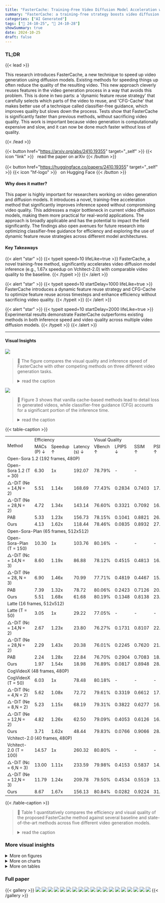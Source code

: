 ```yaml
---
title: "FasterCache: Training-Free Video Diffusion Model Acceleration with High Quality"
summary: "FasterCache: a training-free strategy boosts video diffusion model inference speed by 1.67x without sacrificing video quality, using dynamic feature reuse and CFG-Cache."
categories: ["AI Generated"]
tags: ["🔖 24-10-25", "🤗 24-10-28"]
showSummary: true
date: 2024-10-25
draft: false
---
```


### TL;DR


{{< lead >}}

This research introduces FasterCache, a new technique to speed up video generation using diffusion models.  Existing methods for speeding things up often reduce the quality of the resulting video.  This new approach cleverly reuses features in the video generation process in a way that avoids this problem. This is done in two parts: a 'dynamic feature reuse strategy' that carefully selects which parts of the video to reuse, and 'CFG-Cache' that makes better use of a technique called classifier-free guidance, which improves quality but slows down the process. Tests show that FasterCache is significantly faster than previous methods, without sacrificing video quality.  This work is important because video generation is computationally expensive and slow, and it can now be done much faster without loss of quality.

{{< /lead >}}


{{< button href="https://arxiv.org/abs/2410.19355" target="_self" >}}
{{< icon "link" >}} &nbsp; read the paper on arXiv
{{< /button >}}
<br><br>
{{< button href="https://huggingface.co/papers/2410.19355" target="_self" >}}
{{< icon "hf-logo" >}} &nbsp; on Hugging Face
{{< /button >}}

#### Why does it matter?
This paper is highly important for researchers working on video generation and diffusion models. It introduces a novel, training-free acceleration method that significantly improves inference speed without compromising video quality. This addresses a major bottleneck in current video diffusion models, making them more practical for real-world applications.  The approach is broadly applicable and has the potential to impact the field significantly.  The findings also open avenues for future research into optimizing classifier-free guidance for efficiency and exploring the use of dynamic feature reuse strategies across different model architectures.
#### Key Takeaways

{{< alert "star" >}}
{{< typeit speed=10 lifeLike=true >}} FasterCache, a novel training-free method, significantly accelerates video diffusion model inference (e.g., 1.67x speedup on Vchitect-2.0) with comparable video quality to the baseline. {{< /typeit >}}
{{< /alert >}}

{{< alert "star" >}}
{{< typeit speed=10 startDelay=1000 lifeLike=true >}} FasterCache introduces a dynamic feature reuse strategy and CFG-Cache to optimize feature reuse across timesteps and enhance efficiency without sacrificing video quality. {{< /typeit >}}
{{< /alert >}}

{{< alert "star" >}}
{{< typeit speed=10 startDelay=2000 lifeLike=true >}} Experimental results demonstrate FasterCache outperforms existing methods in both inference speed and video quality across multiple video diffusion models. {{< /typeit >}}
{{< /alert >}}

------
#### Visual Insights



![](figures/figures_1_0.png)

> 🔼 The figure compares the visual quality and inference speed of FasterCache with other competing methods on three different video generation tasks.
> <details>
> <summary>read the caption</summary>
> Figure 1: Comparison of visual quality and inference speed with competing methods.
> </details>





![](charts/charts_2_0.png)

> 🔼 Figure 3 shows that vanilla cache-based methods lead to detail loss in generated videos, while classifier-free guidance (CFG) accounts for a significant portion of the inference time.
> <details>
> <summary>read the caption</summary>
> Figure 3: (a) Vanilla cache-based methods typically lead to detail loss. (b) Time overhead proportions of different components in video models.
> </details>





{{< table-caption >}}
<br><table id='7' style='font-size:14px'><tr><td rowspan="2">Method</td><td colspan="3">Efficiency</td><td colspan="4">Visual Quality</td></tr><tr><td>MACs (P) ↓</td><td>Speedup ↑</td><td>Latency (s) ↓</td><td>VBench ↑</td><td>LPIPS ↓</td><td>SSIM ↑</td><td>PSNR ↑</td></tr><tr><td colspan="8">Open-Sora 1.2 (192 frames, 480P)</td></tr><tr><td>Open-Sora 1.2 (T = 30)</td><td>6.30</td><td>1x</td><td>192.07</td><td>78.79%</td><td>-</td><td>-</td><td></td></tr><tr><td>△-DiT (Ne = 14,N = 2)</td><td>5.51</td><td>1.14x</td><td>168.69</td><td>77.43%</td><td>0.2834</td><td>0.7403</td><td>17.77</td></tr><tr><td>△-DiT (Ne = 28,N = 2)</td><td>4.72</td><td>1.34x</td><td>143.14</td><td>76.60%</td><td>0.3321</td><td>0.7092</td><td>16.24</td></tr><tr><td>PAB</td><td>5.33</td><td>1.23x</td><td>156.73</td><td>78.15%</td><td>0.1041</td><td>0.8821</td><td>26.43</td></tr><tr><td>Ours</td><td>4.13</td><td>1.62x</td><td>118.44</td><td>78.46%</td><td>0.0835</td><td>0.8932</td><td>27.03</td></tr><tr><td colspan="8">Open-Sora-Plan (65 frames, 512x512)</td></tr><tr><td>Open-Sora-Plan (T = 150)</td><td>10.30</td><td>1x</td><td>103.76</td><td>80.16%</td><td>-</td><td>-</td><td>-</td></tr><tr><td>△-DiT (Nc = 14,N = 3)</td><td>8.60</td><td>1.19x</td><td>86.88</td><td>78.12%</td><td>0.4515</td><td>0.4813</td><td>16.08</td></tr><tr><td>△-DiT (Ne = 28, N = 3)</td><td>6.90</td><td>1.46x</td><td>70.99</td><td>77.71%</td><td>0.4819</td><td>0.4467</td><td>15.42</td></tr><tr><td>PAB</td><td>7.39</td><td>1.32x</td><td>78.72</td><td>80.06%</td><td>0.2423</td><td>0.7126</td><td>20.29</td></tr><tr><td>Ours</td><td>5.51</td><td>1.68x</td><td>61.68</td><td>80.19%</td><td>0.1348</td><td>0.8138</td><td>23.72</td></tr><tr><td colspan="8">Latte (16 frames, 512x512)</td></tr><tr><td>Latte (T = 50)</td><td>3.05</td><td>1x</td><td>29.22</td><td>77.05%</td><td>-</td><td>-</td><td>-</td></tr><tr><td>△-DiT (Nc = 14,N = 2)</td><td>2.67</td><td>1.23x</td><td>23.80</td><td>76.27%</td><td>0.1731</td><td>0.8107</td><td>22.69</td></tr><tr><td>△-DiT (Ne = 28,N = 2)</td><td>2.29</td><td>1.43x</td><td>20.38</td><td>76.01%</td><td>0.2245</td><td>0.7620</td><td>21.00</td></tr><tr><td>PAB</td><td>2.24</td><td>1.28x</td><td>22.84</td><td>76.70%</td><td>0.2904</td><td>0.7083</td><td>18.98</td></tr><tr><td>Ours</td><td>1.97</td><td>1.54x</td><td>18.98</td><td>76.89%</td><td>0.0817</td><td>0.8948</td><td>28.21</td></tr><tr><td colspan="8">CogVideoX (48 frames, 480P)</td></tr><tr><td>CogVideoX (T = 50)</td><td>6.03</td><td>1x</td><td>78.48</td><td>80.18%</td><td>-</td><td>-</td><td>-</td></tr><tr><td>△-DiT (Nc = 4,N = 2)</td><td>5.62</td><td>1.08x</td><td>72.72</td><td>79.61%</td><td>0.3319</td><td>0.6612</td><td>17.93</td></tr><tr><td>△-DiT (Ne = 8,N = 2)</td><td>5.23</td><td>1.15x</td><td>68.19</td><td>79.31%</td><td>0.3822</td><td>0.6277</td><td>16.69</td></tr><tr><td>△-DiT (Ne = 12,N = 2)</td><td>4.82</td><td>1.26x</td><td>62.50</td><td>79.09%</td><td>0.4053</td><td>0.6126</td><td>16.15</td></tr><tr><td>Ours</td><td>3.71</td><td>1.62x</td><td>48.44</td><td>79.83%</td><td>0.0766</td><td>0.9066</td><td>28.93</td></tr><tr><td colspan="8">Vchitect-2.0 (40 frames, 480P)</td></tr><tr><td>Vchitect-2.0 (T = 100)</td><td>14.57</td><td>1x</td><td>260.32</td><td>80.80%</td><td>-</td><td>-</td><td>-</td></tr><tr><td>△-DiT (Nc = 6,N = 3)</td><td>13.00</td><td>1.11x</td><td>233.59</td><td>79.98%</td><td>0.4153</td><td>0.5837</td><td>14.26</td></tr><tr><td>△-DiT (Ne = 12,N = 3)</td><td>11.79</td><td>1.24x</td><td>209.78</td><td>79.50%</td><td>0.4534</td><td>0.5519</td><td>13.68</td></tr><tr><td>Ours</td><td>8.67</td><td>1.67x</td><td>156.13</td><td>80.84%</td><td>0.0282</td><td>0.9224</td><td>31.45</td></tr></table>{{< /table-caption >}}

> 🔼 Table 1 quantitatively compares the efficiency and visual quality of the proposed FasterCache method against several baseline and state-of-the-art methods across five different video generation models.
> <details>
> <summary>read the caption</summary>
> Table 1: Comparison of efficiency and visual quality on a single GPU.
> </details>



### More visual insights

<details>
<summary>More on figures
</summary>


![](figures/figures_1_1.png)

> 🔼 The figure compares the visual quality and inference speed of FasterCache with other competing methods on three different video generation models.
> <details>
> <summary>read the caption</summary>
> Figure 1: Comparison of visual quality and inference speed with competing methods.
> </details>



![](figures/figures_1_2.png)

> 🔼 The figure compares the visual quality and inference speed of the proposed FasterCache method with several competing methods on various video diffusion models.
> <details>
> <summary>read the caption</summary>
> Figure 1: Comparison of visual quality and inference speed with competing methods.
> </details>



![](figures/figures_1_3.png)

> 🔼 The figure compares the visual quality and inference speed of different video generation methods, showing that the proposed method achieves higher quality and faster speed.
> <details>
> <summary>read the caption</summary>
> Figure 1: Comparison of visual quality and inference speed with competing methods.
> </details>



![](figures/figures_1_4.png)

> 🔼 The figure compares the visual quality and inference speed of the proposed FasterCache method with existing methods on three different video generation models.
> <details>
> <summary>read the caption</summary>
> Figure 1: Comparison of visual quality and inference speed with competing methods.
> </details>



![](figures/figures_1_5.png)

> 🔼 The figure compares the visual quality and inference speed of FasterCache with competing methods on three video diffusion models.
> <details>
> <summary>read the caption</summary>
> Figure 1: Comparison of visual quality and inference speed with competing methods.
> </details>



![](figures/figures_1_6.png)

> 🔼 The figure compares the visual quality and inference speed of FasterCache with other methods on three different video generation models.
> <details>
> <summary>read the caption</summary>
> Figure 1: Comparison of visual quality and inference speed with competing methods.
> </details>



![](figures/figures_1_7.png)

> 🔼 The figure compares the visual quality and inference speed of the proposed FasterCache method with other competing methods on three different video generation tasks.
> <details>
> <summary>read the caption</summary>
> Figure 1: Comparison of visual quality and inference speed with competing methods.
> </details>



![](figures/figures_1_8.png)

> 🔼 The figure compares the visual quality and inference speed of several video generation methods, showing that the proposed method achieves both high quality and speed.
> <details>
> <summary>read the caption</summary>
> Figure 1: Comparison of visual quality and inference speed with competing methods.
> </details>



![](figures/figures_1_9.png)

> 🔼 The figure shows a comparison of visual quality and inference speed between FasterCache and other methods on three different video generation models.
> <details>
> <summary>read the caption</summary>
> Figure 1: Comparison of visual quality and inference speed with competing methods.
> </details>



![](figures/figures_1_10.png)

> 🔼 The figure compares the visual quality and inference speed of FasterCache against other methods on three video diffusion models.
> <details>
> <summary>read the caption</summary>
> Figure 1: Comparison of visual quality and inference speed with competing methods.
> </details>



![](figures/figures_1_11.png)

> 🔼 The figure compares the visual quality and inference speed of different video generation methods, showing that the proposed method achieves better results in terms of both speed and quality.
> <details>
> <summary>read the caption</summary>
> Figure 1: Comparison of visual quality and inference speed with competing methods.
> </details>



![](figures/figures_2_0.png)

> 🔼 The figure illustrates a vanilla cache-based acceleration method for video diffusion models, showing how features are reused across adjacent timesteps.
> <details>
> <summary>read the caption</summary>
> Figure 2: Vanilla cache-based acceleration method.
> </details>



![](figures/figures_2_1.png)

> 🔼 The figure shows a comparison of visual quality and inference speed between the proposed FasterCache method and other competing methods on three different video generation models.
> <details>
> <summary>read the caption</summary>
> Figure 1: Comparison of visual quality and inference speed with competing methods.
> </details>



![](figures/figures_4_0.png)

> 🔼 The figure compares the visual quality degradation caused by vanilla feature reuse with the feature differences between adjacent timesteps in a video diffusion model.
> <details>
> <summary>read the caption</summary>
> Figure 5: Visual quality degradation caused by Vanilla Feature Reuse (left) and feature differences between adjacent timesteps (right).
> </details>



![](figures/figures_5_0.png)

> 🔼 Figure 7 shows that simply reusing conditional outputs leads to poor image generation, while CFG-Cache, by dynamically adjusting high and low-frequency components, improves quality.
> <details>
> <summary>read the caption</summary>
> Figure 7: (a) Simply reusing the conditional output from the same time step results in the poor generation of intricate details. (b) Trend curves of high and low-frequency biases between conditional and unconditional outputs change as sampling progresses.
> </details>



![](figures/figures_6_0.png)

> 🔼 The figure illustrates the CFG-Cache mechanism, showing how conditional and unconditional outputs are reused across different timesteps to accelerate inference.
> <details>
> <summary>read the caption</summary>
> Figure 8: Overview of the CFG-Cache.
> </details>



![](figures/figures_8_0.png)

> 🔼 The figure compares visual quality and inference speed of the proposed FasterCache method against existing methods on various video diffusion models.
> <details>
> <summary>read the caption</summary>
> Figure 1: Comparison of visual quality and inference speed with competing methods.
> </details>



![](figures/figures_8_1.png)

> 🔼 The figure compares the visual quality and inference speed of FasterCache with other competing methods on three different video generation models.
> <details>
> <summary>read the caption</summary>
> Figure 1: Comparison of visual quality and inference speed with competing methods.
> </details>



![](figures/figures_9_0.png)

> 🔼 The figure shows the impact of dynamic feature reuse and CFG-Cache on feature MSE and visual quality, demonstrating the effectiveness of the proposed method.
> <details>
> <summary>read the caption</summary>
> Figure 10: Comparison of Feature MSE curves and visual results from the ablation study.
> </details>



![](figures/figures_10_0.png)

> 🔼 The figure compares the visual quality and inference speed of FasterCache against other methods on three different video diffusion models.
> <details>
> <summary>read the caption</summary>
> Figure 1: Comparison of visual quality and inference speed with competing methods.
> </details>



![](figures/figures_10_1.png)

> 🔼 The figure compares the visual quality and inference speed of the proposed FasterCache method with other competing methods on three different video generation models.
> <details>
> <summary>read the caption</summary>
> Figure 1: Comparison of visual quality and inference speed with competing methods.
> </details>



![](figures/figures_15_0.png)

> 🔼 The figure compares visual quality and inference speed of several video diffusion models using different methods, showing FasterCache achieves high quality with faster speed.
> <details>
> <summary>read the caption</summary>
> Figure 1: Comparison of visual quality and inference speed with competing methods.
> </details>



![](figures/figures_15_1.png)

> 🔼 The figure compares the visual quality and inference speed of the proposed FasterCache method with other competing methods on three different video generation models.
> <details>
> <summary>read the caption</summary>
> Figure 1: Comparison of visual quality and inference speed with competing methods.
> </details>



![](figures/figures_15_2.png)

> 🔼 The figure compares the visual quality and inference speed of FasterCache with other competing methods on three different video generation models.
> <details>
> <summary>read the caption</summary>
> Figure 1: Comparison of visual quality and inference speed with competing methods.
> </details>



![](figures/figures_15_3.png)

> 🔼 The figure shows a comparison of visual quality and inference speed between FasterCache and other competing methods on three different video generation models.
> <details>
> <summary>read the caption</summary>
> Figure 1: Comparison of visual quality and inference speed with competing methods.
> </details>



![](figures/figures_15_4.png)

> 🔼 The figure compares the visual quality and inference speed of different video generation methods on three different video models.
> <details>
> <summary>read the caption</summary>
> Figure 1: Comparison of visual quality and inference speed with competing methods.
> </details>



![](figures/figures_15_5.png)

> 🔼 The figure compares the visual quality and inference speed of FasterCache against other methods on three video generation tasks, showing that FasterCache achieves the best balance of speed and quality.
> <details>
> <summary>read the caption</summary>
> Figure 1: Comparison of visual quality and inference speed with competing methods.
> </details>



![](figures/figures_15_6.png)

> 🔼 The figure compares the visual quality and inference speed of different video diffusion models, showing that FasterCache achieves higher quality and speed than other methods.
> <details>
> <summary>read the caption</summary>
> Figure 1: Comparison of visual quality and inference speed with competing methods.
> </details>



![](figures/figures_15_7.png)

> 🔼 The figure compares the visual quality and inference speed of FasterCache against other methods on three different video generation models.
> <details>
> <summary>read the caption</summary>
> Figure 1: Comparison of visual quality and inference speed with competing methods.
> </details>



![](figures/figures_16_0.png)

> 🔼 Figure 9 shows a comparison of visual results obtained using the proposed FasterCache method against those from the original model, PAB, and A-DiT across various video generation tasks.
> <details>
> <summary>read the caption</summary>
> Figure 9: Comparison of visual result quality among different methods.
> </details>



![](figures/figures_16_1.png)

> 🔼 The figure compares the visual quality and inference speed of different video diffusion models, showing that the proposed method achieves high quality with significant speedup.
> <details>
> <summary>read the caption</summary>
> Figure 1: Comparison of visual quality and inference speed with competing methods.
> </details>



![](figures/figures_16_2.png)

> 🔼 The figure compares the visual quality and inference speed of different video generation methods, showcasing the superior performance of the proposed FasterCache method.
> <details>
> <summary>read the caption</summary>
> Figure 1: Comparison of visual quality and inference speed with competing methods.
> </details>



![](figures/figures_16_3.png)

> 🔼 The figure compares the visual quality and inference speed of FasterCache against other methods on three different video diffusion models.
> <details>
> <summary>read the caption</summary>
> Figure 1: Comparison of visual quality and inference speed with competing methods.
> </details>



![](figures/figures_16_4.png)

> 🔼 The figure compares the visual quality and inference speed of different video generation methods, showing that the proposed method achieves higher quality and speed.
> <details>
> <summary>read the caption</summary>
> Figure 1: Comparison of visual quality and inference speed with competing methods.
> </details>



![](figures/figures_17_0.png)

> 🔼 The figure compares the visual quality and inference speed of FasterCache against other methods on three video generation tasks.
> <details>
> <summary>read the caption</summary>
> Figure 1: Comparison of visual quality and inference speed with competing methods.
> </details>



![](figures/figures_17_1.png)

> 🔼 The figure compares the visual quality and inference speed of FasterCache with other competing methods on three different video generation models.
> <details>
> <summary>read the caption</summary>
> Figure 1: Comparison of visual quality and inference speed with competing methods.
> </details>



![](figures/figures_17_2.png)

> 🔼 The figure compares the visual quality and inference speed of FasterCache with other methods on three video generation models.
> <details>
> <summary>read the caption</summary>
> Figure 1: Comparison of visual quality and inference speed with competing methods.
> </details>



![](figures/figures_17_3.png)

> 🔼 The figure compares the visual quality and inference speed of the proposed FasterCache method with several existing methods on three different video generation models.
> <details>
> <summary>read the caption</summary>
> Figure 1: Comparison of visual quality and inference speed with competing methods.
> </details>



![](figures/figures_17_4.png)

> 🔼 Figure 9 shows a visual comparison of videos generated by the FasterCache method against those generated by the original model, PAB, and A-DiT, highlighting that FasterCache effectively preserves the original quality and details.
> <details>
> <summary>read the caption</summary>
> Figure 9: Comparison of visual result quality among different methods.
> </details>



![](figures/figures_18_0.png)

> 🔼 The figure compares visual quality and inference speed of different video generation methods, showing that the proposed method achieves faster speed with comparable or better quality.
> <details>
> <summary>read the caption</summary>
> Figure 1: Comparison of visual quality and inference speed with competing methods.
> </details>



![](figures/figures_18_1.png)

> 🔼 The figure compares the visual quality and inference speed of different video generation methods, showing that the proposed FasterCache method achieves both high quality and speed.
> <details>
> <summary>read the caption</summary>
> Figure 1: Comparison of visual quality and inference speed with competing methods.
> </details>



![](figures/figures_18_2.png)

> 🔼 The figure compares the visual quality and inference speed of different video generation methods, showing that the proposed FasterCache method achieves both high quality and fast inference speed compared to other methods.
> <details>
> <summary>read the caption</summary>
> Figure 1: Comparison of visual quality and inference speed with competing methods.
> </details>



![](figures/figures_18_3.png)

> 🔼 The figure compares visual quality (using LPIPS) and inference speed (latency in seconds) of different video generation methods on three different video models (Open-Sora, Open-Sora-Plan, and Latte).
> <details>
> <summary>read the caption</summary>
> Figure 1: Comparison of visual quality and inference speed with competing methods.
> </details>



![](figures/figures_18_4.png)

> 🔼 The figure compares the visual quality and inference speed of the proposed FasterCache method against other competing methods on three different video generation tasks.
> <details>
> <summary>read the caption</summary>
> Figure 1: Comparison of visual quality and inference speed with competing methods.
> </details>



![](figures/figures_18_5.png)

> 🔼 The figure compares the visual quality and inference speed of different video diffusion models, highlighting the superior performance of the proposed FasterCache method.
> <details>
> <summary>read the caption</summary>
> Figure 1: Comparison of visual quality and inference speed with competing methods.
> </details>



![](figures/figures_18_6.png)

> 🔼 The figure compares the visual quality and inference speed of different video generation methods, showing that the proposed method achieves high quality at a faster speed.
> <details>
> <summary>read the caption</summary>
> Figure 1: Comparison of visual quality and inference speed with competing methods.
> </details>



![](figures/figures_18_7.png)

> 🔼 The figure compares the visual quality and inference speed of several video generation methods, including the proposed FasterCache method, showing its superior performance in both aspects.
> <details>
> <summary>read the caption</summary>
> Figure 1: Comparison of visual quality and inference speed with competing methods.
> </details>



![](figures/figures_18_8.png)

> 🔼 The figure compares the visual quality and inference speed of different video generation methods, showing that the proposed FasterCache method achieves both high quality and speed.
> <details>
> <summary>read the caption</summary>
> Figure 1: Comparison of visual quality and inference speed with competing methods.
> </details>



![](figures/figures_18_9.png)

> 🔼 The figure compares the visual quality and inference speed of the proposed FasterCache method against several competing methods on three different video generation models.
> <details>
> <summary>read the caption</summary>
> Figure 1: Comparison of visual quality and inference speed with competing methods.
> </details>



![](figures/figures_18_10.png)

> 🔼 The figure compares the visual quality and inference speed of different video generation methods, showing that the proposed method (Ours) achieves both high quality and speed.
> <details>
> <summary>read the caption</summary>
> Figure 1: Comparison of visual quality and inference speed with competing methods.
> </details>



![](figures/figures_18_11.png)

> 🔼 The figure compares the visual quality and inference speed of the proposed FasterCache method against other competing methods on three different video generation models.
> <details>
> <summary>read the caption</summary>
> Figure 1: Comparison of visual quality and inference speed with competing methods.
> </details>



![](figures/figures_18_12.png)

> 🔼 The figure compares the visual quality and inference speed of FasterCache against several competing methods on three different video generation models.
> <details>
> <summary>read the caption</summary>
> Figure 1: Comparison of visual quality and inference speed with competing methods.
> </details>



![](figures/figures_18_13.png)

> 🔼 The figure compares the visual quality and inference speed of the proposed FasterCache method with other competing methods on three different video generation models.
> <details>
> <summary>read the caption</summary>
> Figure 1: Comparison of visual quality and inference speed with competing methods.
> </details>



![](figures/figures_18_14.png)

> 🔼 Figure 1 compares the visual quality and inference speed of FasterCache with other methods on three different video generation models.
> <details>
> <summary>read the caption</summary>
> Figure 1: Comparison of visual quality and inference speed with competing methods.
> </details>



![](figures/figures_18_15.png)

> 🔼 The figure compares the visual quality and inference speed of FasterCache with other competing methods on three different video generation models.
> <details>
> <summary>read the caption</summary>
> Figure 1: Comparison of visual quality and inference speed with competing methods.
> </details>



![](figures/figures_18_16.png)

> 🔼 The figure shows the visual quality degradation caused by vanilla feature reuse and the differences between adjacent timesteps.
> <details>
> <summary>read the caption</summary>
> Figure 5: Visual quality degradation caused by Vanilla Feature Reuse (left) and feature differences between adjacent timesteps (right).
> </details>



![](figures/figures_18_17.png)

> 🔼 The figure compares the visual quality and inference speed of FasterCache with other competing methods on three different video generation models.
> <details>
> <summary>read the caption</summary>
> Figure 1: Comparison of visual quality and inference speed with competing methods.
> </details>



![](figures/figures_19_0.png)

> 🔼 The figure compares the visual quality and inference speed of different video generation methods, showing that the proposed method achieves faster inference speed while maintaining high visual quality.
> <details>
> <summary>read the caption</summary>
> Figure 1: Comparison of visual quality and inference speed with competing methods.
> </details>



![](figures/figures_19_1.png)

> 🔼 The figure shows a comparison of visual quality and inference speed of FasterCache with other competing methods on three different video generation models.
> <details>
> <summary>read the caption</summary>
> Figure 1: Comparison of visual quality and inference speed with competing methods.
> </details>



![](figures/figures_19_2.png)

> 🔼 The figure shows a comparison of visual quality (using LPIPS score) and inference speed (latency in seconds) between the proposed FasterCache method and other competing methods on three different video diffusion models.
> <details>
> <summary>read the caption</summary>
> Figure 1: Comparison of visual quality and inference speed with competing methods.
> </details>



![](figures/figures_19_3.png)

> 🔼 The figure compares the visual quality and inference speed of different video generation methods, showcasing the superior performance of the proposed FasterCache method.
> <details>
> <summary>read the caption</summary>
> Figure 1: Comparison of visual quality and inference speed with competing methods.
> </details>



![](figures/figures_19_4.png)

> 🔼 The figure compares the visual quality and inference speed of several video generation methods, including the proposed FasterCache method, demonstrating its superior performance.
> <details>
> <summary>read the caption</summary>
> Figure 1: Comparison of visual quality and inference speed with competing methods.
> </details>



![](figures/figures_19_5.png)

> 🔼 The figure compares the visual quality and inference speed of FasterCache with other methods on three different video generation models.
> <details>
> <summary>read the caption</summary>
> Figure 1: Comparison of visual quality and inference speed with competing methods.
> </details>



![](figures/figures_19_6.png)

> 🔼 The figure compares the visual quality and inference speed of different video generation methods on three different video diffusion models.
> <details>
> <summary>read the caption</summary>
> Figure 1: Comparison of visual quality and inference speed with competing methods.
> </details>



![](figures/figures_19_7.png)

> 🔼 The figure shows a comparison of visual quality and inference speed between the proposed FasterCache method and other competing methods on three different video diffusion models.
> <details>
> <summary>read the caption</summary>
> Figure 1: Comparison of visual quality and inference speed with competing methods.
> </details>



</details>



<details>
<summary>More on charts
</summary>


![](charts/charts_4_0.png "🔼 Figure 4: Comparison of the mean squared error (MSE) of attention features between the current and previous diffusion steps. Smaller values indicate higher similarity.")

> 🔼 The chart displays the mean squared error (MSE) of different attention features (cross attention, temporal attention, spatial attention, and FFN) across the sampling process, showing the similarity between adjacent timesteps.
> <details>
> <summary>read the caption</summary>
> Figure 4: Comparison of the mean squared error (MSE) of attention features between the current and previous diffusion steps. Smaller values indicate higher similarity.
> </details>


![](charts/charts_5_0.png "🔼 Figure 6: (a) The MSE between conditional and unconditional outputs at the same timestep as well as across adjacent timesteps. (b) Directly reusing unconditional outputs from previous timesteps will lead to a significantly degraded visual quality.")

> 🔼 The chart displays the mean squared error (MSE) between conditional and unconditional outputs at the same and adjacent timesteps during the sampling process, illustrating the high similarity within the same timestep and the lower similarity between adjacent timesteps.
> <details>
> <summary>read the caption</summary>
> Figure 6: (a) The MSE between conditional and unconditional outputs at the same timestep as well as across adjacent timesteps. (b) Directly reusing unconditional outputs from previous timesteps will lead to a significantly degraded visual quality.
> </details>


![](charts/charts_9_0.png "🔼 Figure 11: Acceleration efficiency of our method at different video resolutions and lengths.")

> 🔼 The chart displays the inference speedups achieved by the FasterCache method across various video resolutions and lengths, showing its scalability and consistent performance improvements.
> <details>
> <summary>read the caption</summary>
> Figure 11: Acceleration efficiency of our method at different video resolutions and lengths.
> </details>


![](charts/charts_10_0.png "🔼 Figure 12: Visual results and inference time of our method on I2V and image synthesis models.")

> 🔼 The chart displays visual results and inference times for image-to-video and image synthesis models using the proposed FasterCache method and compares them to the original methods.
> <details>
> <summary>read the caption</summary>
> Figure 12: Visual results and inference time of our method on I2V and image synthesis models.
> </details>


</details>



<details>
<summary>More on tables
</summary>


{{< table-caption >}}
<table id='17' style='font-size:14px'><tr><td colspan="5">Table 3: Impact on visual quality.</td><td colspan="5">Table 4: Scaling to multiple GPUs with DSP.</td></tr><tr><td>Variants</td><td>VBench</td><td>LPIPS</td><td>SSIM</td><td>PSNR</td><td>Method</td><td>1x A100</td><td>2x A100</td><td>4x A100</td><td>8x A100</td></tr><tr><td>Original Open-Sora</td><td>78.99%</td><td>-</td><td>-</td><td>-</td><td colspan="5">Open-Sora ( 192 frames, 480P)</td></tr><tr><td>Vanilla FR</td><td>78.34%</td><td>0.0657</td><td>28.20</td><td>0.8785</td><td>Open-Sora</td><td>192.07 (1x)</td><td>72.82 (2.64x)</td><td>39.09 (4.92x)</td><td>21.62(8.89x)</td></tr><tr><td>Full (w/ Dynamic FR)</td><td>78.69%</td><td>0.0590</td><td>28.41</td><td>0.8938</td><td>PAB</td><td>156.73(1.23x)</td><td>58.11(3.31x)</td><td>30.91 (6.21x)</td><td>17.21 (11.16x)</td></tr><tr><td>CFG-Cache w/o Enhancement</td><td>78.42%</td><td>0.0709</td><td>27.97</td><td>0.8727</td><td>Ours</td><td>118.44 (1.62x)</td><td>42.18(4.55x)</td><td>22.55 (8.52x)</td><td>12.57 (15.28x)</td></tr><tr><td>Enhance LF only</td><td>78.58%</td><td>0.0617</td><td>28.29</td><td>0.8894</td><td colspan="5">Open-Sora-Plan(221 frames, 512x512)</td></tr><tr><td></td><td></td><td></td><td></td><td></td><td>Open-Sora-Plan</td><td>316.71 (1x)</td><td>169.21 (1.87x)</td><td>89.10 (3.55x)</td><td>49.13(6.44x)</td></tr><tr><td>Enhance HF only</td><td>78.49%</td><td>0.0686</td><td>28.08</td><td>0.8834</td><td>PAB</td><td>243.33 (1.30x)</td><td>127.30 (2.49x)</td><td>71.17 (4.45x)</td><td>37.13(8.53x)</td></tr><tr><td>Full (w/ full CFG-Cache)</td><td>78.69%</td><td>0.0590</td><td>28.41</td><td>0.8938</td><td>Ours</td><td>187.91 (1.69x)</td><td>104.37 (3.03x)</td><td>57.70 (5.49x)</td><td>31.82(9.95x)</td></tr></table>{{< /table-caption >}}
> 🔼 {{ table.description }}
> <details>
> <summary>read the caption</summary>
> {{ table.caption }}
> </details>


> Table 1 quantitatively compares the efficiency and visual quality of the proposed FasterCache method against several baselines across multiple video diffusion models, showcasing its performance improvements.


{{< table-caption >}}
<table id='12' style='font-size:16px'><tr><td>Method comparison</td><td>Open-Sora 1.2</td><td>Open-Sora-Plan</td><td>Latte</td></tr><tr><td>Ours VS. △-DiT</td><td>80.67%</td><td>78.00%</td><td>77.33%</td></tr><tr><td>Ours VS. PAB</td><td>69.33%</td><td>72.67%</td><td>74.00%</td></tr></table>{{< /table-caption >}}
> 🔼 {{ table.description }}
> <details>
> <summary>read the caption</summary>
> {{ table.caption }}
> </details>


> Table 1 quantitatively compares the efficiency and visual quality of the proposed FasterCache method against other state-of-the-art methods across different video diffusion models.


</details>


### Full paper

{{< gallery >}}
<img src="paper_images/1.png" class="grid-w50 md:grid-w33 xl:grid-w25" />
<img src="paper_images/2.png" class="grid-w50 md:grid-w33 xl:grid-w25" />
<img src="paper_images/3.png" class="grid-w50 md:grid-w33 xl:grid-w25" />
<img src="paper_images/4.png" class="grid-w50 md:grid-w33 xl:grid-w25" />
<img src="paper_images/5.png" class="grid-w50 md:grid-w33 xl:grid-w25" />
<img src="paper_images/6.png" class="grid-w50 md:grid-w33 xl:grid-w25" />
<img src="paper_images/7.png" class="grid-w50 md:grid-w33 xl:grid-w25" />
<img src="paper_images/8.png" class="grid-w50 md:grid-w33 xl:grid-w25" />
<img src="paper_images/9.png" class="grid-w50 md:grid-w33 xl:grid-w25" />
<img src="paper_images/10.png" class="grid-w50 md:grid-w33 xl:grid-w25" />
<img src="paper_images/11.png" class="grid-w50 md:grid-w33 xl:grid-w25" />
<img src="paper_images/12.png" class="grid-w50 md:grid-w33 xl:grid-w25" />
<img src="paper_images/13.png" class="grid-w50 md:grid-w33 xl:grid-w25" />
<img src="paper_images/14.png" class="grid-w50 md:grid-w33 xl:grid-w25" />
<img src="paper_images/15.png" class="grid-w50 md:grid-w33 xl:grid-w25" />
<img src="paper_images/16.png" class="grid-w50 md:grid-w33 xl:grid-w25" />
<img src="paper_images/17.png" class="grid-w50 md:grid-w33 xl:grid-w25" />
<img src="paper_images/18.png" class="grid-w50 md:grid-w33 xl:grid-w25" />
<img src="paper_images/19.png" class="grid-w50 md:grid-w33 xl:grid-w25" />
{{< /gallery >}}
